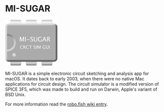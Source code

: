# MI-SUGAR

![MI-SUGAR logo](https://raw.githubusercontent.com/robo-fish/MI-SUGAR/master/Images.xcassets/about.imageset/about.png)

MI-SUGAR is a simple electronic circuit sketching and analysis app for macOS. It dates back to early 2003, when there were no native Mac applications for circuit design. The circuit simulator is a modified version of SPICE 3F5, which was made to build and run on Darwin, Apple's variant of BSD Unix.

For more information read the [robo.fish wiki entry](https://robo.fish/wiki/index.php?title=MI-SUGAR).
